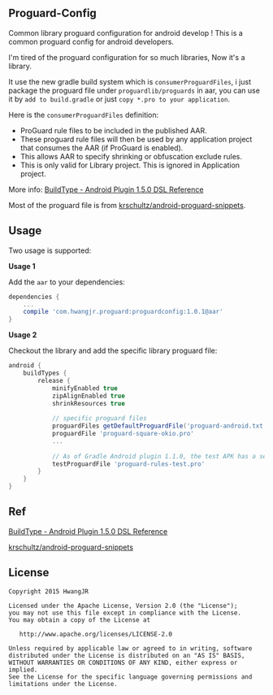 Proguard-Config
-----
Common library proguard configuration for android develop !
This is a common proguard config for android developers.

I'm tired of the proguard configuration for so much libraries, Now it's a library.

It use the new gradle build system which is `consumerProguardFiles`, i just package the proguard file under `proguardlib/proguards` in aar, you can use it by `add to build.gradle` or just `copy *.pro to your application`.

Here is the `consumerProguardFiles` definition:
* ProGuard rule files to be included in the published AAR.
* These proguard rule files will then be used by any application project that consumes the AAR (if ProGuard is enabled).
* This allows AAR to specify shrinking or obfuscation exclude rules.
* This is only valid for Library project. This is ignored in Application project.

More info: 
[BuildType - Android Plugin 1.5.0 DSL Reference](http://google.github.io/android-gradle-dsl/current/com.android.build.gradle.internal.dsl.BuildType.html#com.android.build.gradle.internal.dsl.BuildType:consumerProguardFiles)

Most of the proguard file is from [krschultz/android-proguard-snippets](https://github.com/krschultz/android-proguard-snippets).

Usage
-----
Two usage is supported:

**Usage 1**

Add the `aar` to your dependencies:
``` gradle
dependencies {
    ...
    compile 'com.hwangjr.proguard:proguardconfig:1.0.1@aar'
}
```

**Usage 2**

Checkout the library and add the specific library proguard file:
``` gradle
android {
    buildTypes {
        release {
            minifyEnabled true
            zipAlignEnabled true
            shrinkResources true
            
            // specific proguard files
            proguardFiles getDefaultProguardFile('proguard-android.txt'), 'proguard-rules.pro', 'proguard-gson.pro'
            proguardFile 'proguard-square-okio.pro'
            ...
            
            // As of Gradle Android plugin 1.1.0, the test APK has a separate config
            testProguardFile 'proguard-rules-test.pro'
        }
    }
}
```

Ref
-----
[BuildType - Android Plugin 1.5.0 DSL Reference](http://google.github.io/android-gradle-dsl/current/com.android.build.gradle.internal.dsl.BuildType.html#com.android.build.gradle.internal.dsl.BuildType:consumerProguardFiles)

[krschultz/android-proguard-snippets](https://github.com/krschultz/android-proguard-snippets)

License
-------

    Copyright 2015 HwangJR

    Licensed under the Apache License, Version 2.0 (the "License");
    you may not use this file except in compliance with the License.
    You may obtain a copy of the License at

       http://www.apache.org/licenses/LICENSE-2.0

    Unless required by applicable law or agreed to in writing, software
    distributed under the License is distributed on an "AS IS" BASIS,
    WITHOUT WARRANTIES OR CONDITIONS OF ANY KIND, either express or implied.
    See the License for the specific language governing permissions and
    limitations under the License.